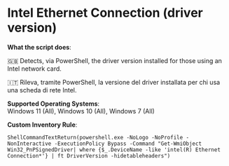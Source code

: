 # Intel Ethernet Connection (driver version)

**What the script does**:

🇬🇧 Detects, via PowerShell, the driver version installed for those using an Intel network card.

🇮🇹 Rileva, tramite PowerShell, la versione del driver installata per chi usa una scheda di rete Intel.

**Supported Operating Systems**:  
Windows 11 (All), Windows 10 (All), Windows 7 (All)

**Custom Inventory Rule**:

```
ShellCommandTextReturn(powershell.exe -NoLogo -NoProfile -NonInteractive -ExecutionPolicy Bypass -Command "Get-WmiObject Win32_PnPSignedDriver| where {$_.DeviceName -like 'intel(R) Ethernet Connection*'} | ft DriverVersion -hidetableheaders")
```
